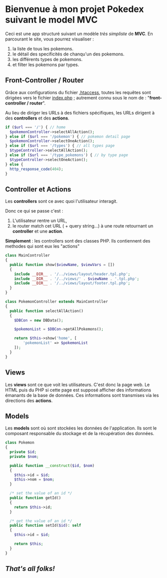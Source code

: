 # Bienvenue à mon projet Pokedex suivant le model MVC

Ceci est une app structuré suivant un modèle _très simpliste_ de **MVC**. En parcourant le site, vous pourrez visualiser :

1.  la liste de tous les pokemons.
2.  le détail des specificités de chanqu'un des pokemons.
3.  les différents types de pokemons.
4.  et filter les pokemons par types.

## Front-Controller / Router

Grâce aux configurations du fichier [.htaccess](.htaccess), toutes les requêtes sont dirigées vers le fichier [index.php](index.php) ; autrement connu sous le nom de : "**front-controller / router**".

Au lieu de diriger les URLs à des fichiers spécifiques, les URLs dirigent à des **controllers** et des **actions**.

```php
if ($url === '/') { // home
  $pokemonController->selectAllAction();
} else if ($url === '/pokemon') { // pokemon detail page
  $pokemonController->selectOneAction();
} else if ($url === '/types') { // all types page
  $typeController->selectAllAction();
} else if ($url === '/type_pokemons') { // by type page
  $typeController->selectOneAction();
} else {
  http_response_code(404);
}
```

## Controller et Actions

Les **controllers** sont ce avec quoi l'utilisateur interagit.

Donc ce qui se passe c'est :

1.  L'utilisateur rentre un URL,
2.  le router match cet URL ( + query string...) à une route retournant un **controller** et une **action**.

**Simplement** : les controllers sont des classes PHP. Ils contiennent des methodes qui sont eux les "actions"

```php
class MainController
{
  public function show($viewName, $viewVars = [])
  {
    include __DIR__ . '/../views/layout/header.tpl.php';
    include __DIR__ . '/../views/' . $viewName . '.tpl.php';
    include __DIR__ . '/../views/layout/footer.tpl.php';
  }
}
```

```php
class PokemonController extends MainController
{
  public function selectAllAction()
  {
    $DBCon = new DBData();

    $pokemonList = $DBCon->getAllPokemons();

    return $this->show('home', [
        'pokemonList' => $pokemonList
    ]);
  }
}
```

## Views

Les **views** sont ce que voit les utilisateurs. C'est donc la page web. Le HTML puis du PHP si cette page est supposé afficher des informations émanants de la base de données. Ces informations sont transmises via les directions des **actions**.

## Models

Les **models** sont où sont stockées les données de l'application. Ils sont le composant responsable du stockage et de la récupération des données.

```php
class Pokemon
{
  private $id;
  private $nom;

  public function __construct($id, $nom)
  {
    $this->id = $id;
    $this->nom = $nom;
  }

  /* set the value of an id */
  public function getId()
  {
    return $this->id;
  }

  /* get the value of an id */
  public function setId($id): self
  {
    $this->id = $id;

    return $this;
  }
}
```

## _That's all folks!_
